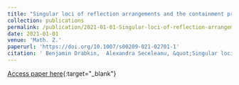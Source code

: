 ```yaml
---
title: "Singular loci of reflection arrangements and the containment problem"
collection: publications
permalink: /publication/2021-01-01-Singular-loci-of-reflection-arrangements-and-the-containment-problem
date: 2021-01-01
venue: 'Math. Z.'
paperurl: 'https://doi.org/10.1007/s00209-021-02701-1'
citation: ' Benjamin Drabkin,  Alexandra Seceleanu, &quot;Singular loci of reflection arrangements and the containment problem.&quot; Math. Z., 2021.'
---
```

[Access paper here](https://doi.org/10.1007/s00209-021-02701-1){:target="_blank"}
